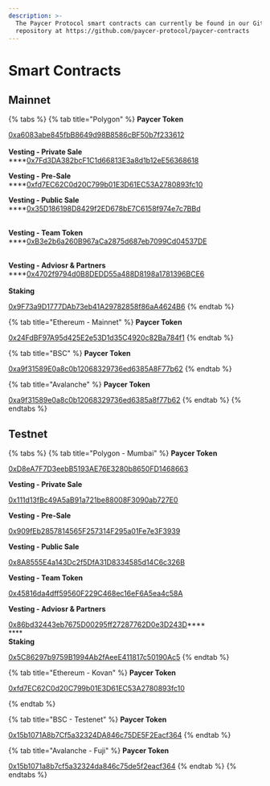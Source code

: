 ```yaml
---
description: >-
  The Paycer Protocol smart contracts can currently be found in our Github
  repository at https://github.com/paycer-protocol/paycer-contracts
---
```


# Smart Contracts

## Mainnet

{% tabs %}
{% tab title="Polygon" %}
**Paycer Token**

[0xa6083abe845fbB8649d98B8586cBF50b7f233612](https://polygonscan.com/address/0xa6083abe845fbB8649d98B8586cBF50b7f233612)\
\
**Vesting - Private Sale**\
****[0x7Fd3DA382bcF1C1d66813E3a8d1b12eE56368618](https://www.polygonscan.com/address/0x7Fd3DA382bcF1C1d66813E3a8d1b12eE56368618)



**Vesting - Pre-Sale**\
****[0xfd7EC62C0d20C799b01E3D61EC53A2780893fc10](https://www.polygonscan.com/address/0xfd7EC62C0d20C799b01E3D61EC53A2780893fc10)



**Vesting - Public Sale**\
****[0x35D186198D8429f2ED678bE7C6158f974e7c7BBd](https://www.polygonscan.com/address/0x35D186198D8429f2ED678bE7C6158f974e7c7BBd)

\
**Vesting - Team Token**\
****[0xB3e2b6a260B967aCa2875d687eb7099Cd04537DE](https://www.polygonscan.com/address/0xB3e2b6a260B967aCa2875d687eb7099Cd04537DE)

\
**Vesting - Adviosr & Partners** \
****[0x4702f9794d0B8DEDD55a488D8198a1781396BCE6](https://www.polygonscan.com/address/0x4702f9794d0B8DEDD55a488D8198a1781396BCE6)\
\
**Staking**

[0x9F73a9D1777DAb73eb41A29782858f86aA4624B6](https://polygonscan.com/address/0x9F73a9D1777DAb73eb41A29782858f86aA4624B6)
{% endtab %}

{% tab title="Ethereum - Mainnet" %}
**Paycer Token**

[0x24FdBF97A95d425E2e53D1d35C4920c82Ba784f1](https://etherscan.io/address/0x24FdBF97A95d425E2e53D1d35C4920c82Ba784f1)
{% endtab %}

{% tab title="BSC" %}
**Paycer Token**

[0xa9f31589E0a8c0b12068329736ed6385A8F77b62](https://bscscan.com/address/0xa9f31589E0a8c0b12068329736ed6385A8F77b62)
{% endtab %}

{% tab title="Avalanche" %}
**Paycer Token**

[0xa9f31589e0a8c0b12068329736ed6385a8f77b62](https://snowtrace.io/address/0xa9f31589e0a8c0b12068329736ed6385a8f77b62)
{% endtab %}
{% endtabs %}

## Testnet

{% tabs %}
{% tab title="Polygon - Mumbai" %}
**Paycer Token**

[0xD8eA7F7D3eebB5193AE76E3280b8650FD1468663](https://mumbai.polygonscan.com/address/0xD8eA7F7D3eebB5193AE76E3280b8650FD1468663)



**Vesting - Private Sale**&#x20;

[0x111d13fBc49A5aB91a721be88008F3090ab727E0](https://mumbai.polygonscan.com/address/0x111d13fBc49A5aB91a721be88008F3090ab727E0)



**Vesting - Pre-Sale**&#x20;

[0x909fEb2857814565F257314F295a01Fe7e3F3939](https://mumbai.polygonscan.com/address/0x909fEb2857814565F257314F295a01Fe7e3F3939)



**Vesting - Public Sale**&#x20;

[0x8A8555E4a143Dc2f5DfA31D8334585d14C6c326B](https://mumbai.polygonscan.com/address/0x8A8555E4a143Dc2f5DfA31D8334585d14C6c326B)



**Vesting - Team Token**&#x20;

[0x45816da4dff59560F229C468ec16eF6A5ea4c58A](https://mumbai.polygonscan.com/address/0x45816da4dff59560F229C468ec16eF6A5ea4c58A)



**Vesting - Adviosr & Partners**

[0x86bd32443eb7675D00295ff27287762D0e3D243D](https://mumbai.polygonscan.com/address/0x86bd32443eb7675D00295ff27287762D0e3D243D)****\
****\
**Staking**

[0x5C86297b9759B1994Ab2fAeeE411817c50190Ac5](https://mumbai.polygonscan.com/address/0x5C86297b9759B1994Ab2fAeeE411817c50190Ac5)
{% endtab %}

{% tab title="Ethereum - Kovan" %}
**Paycer Token**

[0xfd7EC62C0d20C799b01E3D61EC53A2780893fc10](https://kovan.etherscan.io/address/0xfd7EC62C0d20C799b01E3D61EC53A2780893fc10)


{% endtab %}

{% tab title="BSC - Testenet" %}
**Paycer Token**

[0x15b1071A8b7Cf5a32324DA846c75DE5F2Eacf364](https://testnet.bscscan.com/address/0x15b1071A8b7Cf5a32324DA846c75DE5F2Eacf364)
{% endtab %}

{% tab title="Avalanche - Fuji" %}
**Paycer Token**

[0x15b1071a8b7cf5a32324da846c75de5f2eacf364](https://testnet.snowtrace.io/address/0x15b1071a8b7cf5a32324da846c75de5f2eacf364)
{% endtab %}
{% endtabs %}



